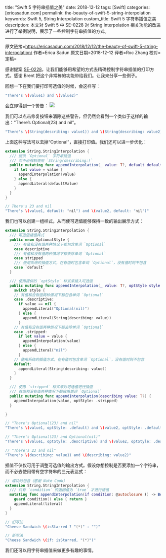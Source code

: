 title: "Swift 5 字符串插值之美"
date: 2018-12-12
tags: [Swift]
categories: [ericasadun.com]
permalink: the-beauty-of-swift-5-string-interpolation
keywords: Swift 5, String Interpolation
custom_title: Swift 5 字符串插值之美
description: 本文对 Swift 5 中 SE-0228 对 String Interpolation 相关功能的改进进行了举例说明，展示了一些控制字符串插值的方式。

---

原文链接=https://ericasadun.com/2018/12/12/the-beauty-of-swift-5-string-interpolation/ 
作者=Erica Sadun 
原文日期=2018-12-12 
译者=Roc Zhang 
校对= 
定稿= 

<!--此处开始正文-->

感谢提案 [SE-0228](https://github.com/apple/swift-evolution/blob/master/proposals/0228-fix-expressiblebystringinterpolation.md)，让我们能够用希望的方式去精确控制字符串插值的打印方式。感谢 Brent 把这个非常棒的功能带给我们。让我来分享一些例子。

<!--more-->

回想一下在我们要打印可选值的时候，会这样写：

```swift
"There's \(value1) and \(value2)"
```

会立即得到一个警告：
![](https://i2.wp.com/ericasadun.com/wp-content/uploads/2018/12/Screen-Shot-2018-12-12-at-2.38.51-PM.png?w=1065&ssl=1)

我们可以点击修复按钮来消除这些警告，但仍然会看到一个类似于这样的输出：“There’s Optional(23) and nil”。

```swift
"There's \(String(describing: value1)) and \(String(describing: value2))"
```

上面这种写法可以去掉“Optional”，直接打印值。我们还可以进一步优化：

```swift
extension String.StringInterpolation {
  /// 提供 `Optional` 字符串插值
  /// 而不必强制使用 `String(describing:)`
  public mutating func appendInterpolation(_ value: T?, default defaultValue: String) {
    if let value = value {
      appendInterpolation(value)
    } else {
      appendLiteral(defaultValue)
    }
  }
}

// There's 23 and nil
"There's \(value1, default: "nil") and \(value2, default: "nil")"

```

我们也可以创建一组样式，从而使可选值能够保持一致的输出展示方式：

```swift
extension String.StringInterpolation {
  /// 可选值插值样式
  public enum OptionalStyle {
    /// 有值和没有值两种情况下都包含单词 `Optional`
    case descriptive
    /// 有值和没有值两种情况下都去除单词 `Optional`
    case stripped
    /// 使用系统的插值方式，在有值时包含单词 `Optional`，没有值时则不包含
    case `default`
  }

  /// 使用提供的 `optStyle` 样式来插入可选值
  public mutating func appendInterpolation(_ value: T?, optStyle style: String.StringInterpolation.OptionalStyle) {
    switch style {
    // 有值和没有值两种情况下都包含单词 `Optional`
    case .descriptive:
      if value == nil {
        appendLiteral("Optional(nil)")
      } else {
        appendLiteral(String(describing: value))
      }
    // 有值和没有值两种情况下都去除单词 `Optional`
    case .stripped:
      if let value = value {
        appendInterpolation(value)
      } else {
        appendLiteral("nil")
      }
    // 使用系统的插值方式，在有值时包含单词 `Optional`，没有值时则不包含
    default:
      appendLiteral(String(describing: value))
    }
  }

  /// 使用 `stripped` 样式来对可选值进行插值
  /// 有值和没有值两种情况下都省略单词 `Optional`
  public mutating func appendInterpolation(describing value: T?) {
    appendInterpolation(value, optStyle: .stripped)
  }

}

// "There's Optional(23) and nil"
"There's \(value1, optStyle: .default) and \(value2, optStyle: .default)"

// "There's Optional(23) and Optional(nil)"
"There's \(value1, optStyle: .descriptive) and \(value2, optStyle: .descriptive)"

// "There's 23 and nil"
"There's \(describing: value1) and \(describing: value2)"

```

插值不仅仅可用于调整可选值的输出方式。假设你想控制是否要添加一个字符串，而不必去使用带有空字符串的三元表达式：

```swift
// 成功时包含（感谢 Nate Cook）
extension String.StringInterpolation {
  /// 只有 `condition` 的返回值为 `true` 才进行插值
  mutating func appendInterpolation(if condition: @autoclosure () -> Bool, _ literal: StringLiteralType) {
    guard condition() else { return }
    appendLiteral(literal)
  }
}

// 旧写法
"Cheese Sandwich \(isStarred ? "(*)" : "")"

// 新写法
"Cheese Sandwich \(if: isStarred, "(*)")"
```

我们还可以用字符串插值来做更多有趣的事情。

